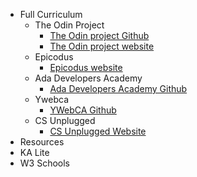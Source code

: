 * Full Curriculum
  * The Odin Project
    * [The Odin project Github](https://github.com/theodinproject/curriculum) 
    * [The Odin project website](http://www.theodinproject.com/courses?ref=home)
  * Epicodus
    * [Epicodus website](https://www.learnhowtoprogram.com/courses)
  * Ada Developers Academy
    * [Ada Developers Academy Github](https://github.com/Ada-Developers-Academy)
  * Ywebca
    * [YWebCA Github](https://github.com/YWebCA/YWebCA/wiki/software-engineering)
  * CS Unplugged
    * [CS Unplugged Website](http://csunplugged.org/curriculum-links/#ACM_K12_Model_Curriculum)
 * Resources
  * KA Lite
  * W3 Schools
